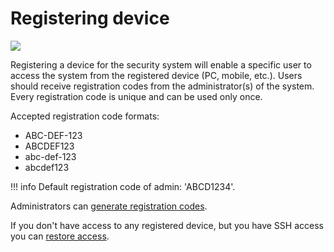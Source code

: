 # Registering device
<img src="https://img.shields.io/badge/Access-User-orange?style=square">

Registering a device for the security system will enable a specific
user to access the system from the registered device (PC, mobile, etc.).
Users should receive registration codes from the administrator(s) of the system.
Every registration code is unique and can be used only once.

Accepted registration code formats:

* ABC-DEF-123
* ABCDEF123
* abc-def-123
* abcdef123

!!! info
    Default registration code of admin: 'ABCD1234'.

Administrators can [generate registration codes](../end_users/users.md#device-registration).

If you don't have access to any registered device, but you have SSH access you can [restore access](../security_engineers/restore_access.md).

